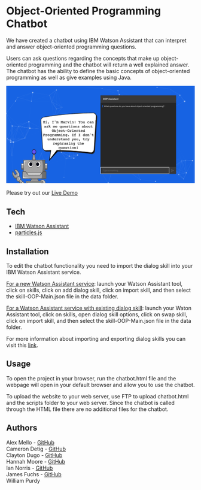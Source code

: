 # Object-Oriented Programming Chatbot
We have created a chatbot using IBM Watson Assistant that can interpret and answer object-oriented programming questions. 

Users can ask questions regarding the concepts that make up object-oriented programming and the chatbot will return a well explained answer. The chatbot has the ability to define the basic concepts of object-oriented programming as well as give examples using Java.

![chatbot](imgs/chatbot.png)

Please try out our [Live Demo](http://student.uncw.edu/hcm8434/chatbot.html)





## Tech
* [IBM Watson Assistant]
* [particles.js]





## Installation
To edit the chatbot functionality you need to import the dialog skill into your IBM Watson Assistant service. 

<ins>For a new Watson Assistant service</ins>: launch your Watson Assistant tool, click on skills, click on add dialog skill, click on import skill, and then select the skill-OOP-Main.json file in the data folder.

<ins>For a Watson Assistant service with existing dialog skill</ins>: launch your Waton Assistant tool, click on skills, open dialog skill options, click on swap skill, click on import skill, and then select the skill-OOP-Main.json file in the data folder.

For more information about importing and exporting dialog skills you can visit this [link].





## Usage
To open the project in your browser, run the chatbot.html file and the webpage will open in your default browser and allow you to use the chatbot.

To upload the website to your web server, use FTP to upload chatbot.html and the scripts folder to your web server. Since the chatbot is called through the HTML file there are no additional files for the chatbot.





## Authors
Alex Mello - [GitHub](https://github.com/Alex-E-Mello)\
Cameron Detig - [GitHub](https://github.com/camerondetig)\
Clayton Dugo - [GitHub](https://github.com/claydugo)\
Hannah Moore - [GitHub](https://github.com/hannahmre)\
Ian Norris - [GitHub](https://github.com/Ian-Norris)\
James Fuchs - [GitHub](https://github.com/JamesandtheFuchs)\
William Purdy





[//]: # (These are reference links used in the body of this note and get stripped out when the markdown processor does its job. There is no need to format nicely because it shouldn't be seen. Thanks SO - http://stackoverflow.com/questions/4823468/store-comments-in-markdown-syntax)

   [IBM Watson Assistant]: <https://www.ibm.com/cloud/watson-assistant>
   [particles.js]: <https://github.com/VincentGarreau/particles.js/>
   
   [link]: <https://cloud.ibm.com/docs/assistant?topic=assistant-backup>
